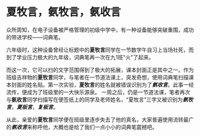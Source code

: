 # 夏牧言，氨牧言，氨收言

众所周知，在电子设备被严格管理的初级中学中，有一种设备能够突破重围，成功的带进学校——词典笔。

六年级时，这种设备曾经让标题中的**夏牧言**同学在一节数学午自习上当场社死，而到了学业压力极大的九年级，词典笔再一次在九1班"火"了起来。

而这一次，它可以扫的文字范围得到了极大的拓展，课本封面正是其中之一。作为班级吉祥物的**夏牧言**同学，与笔者在一节道法课上，突发奇想，使用词典笔扫描课本封面的姓名贴。第一次实验，**夏牧言**的姓名就被错误识别为了***氨收言***。此事一经流传，便成为了班级里的一大快乐源泉。 一周之后，仍是一节道法课，笔者再次与**氨收言**同学扫描写在便签纸上的同学及老师姓名，“夏牧言”三字又被识别为***氨牧言***，***夏板言***，***复板言***。

从此，亲爱的**夏牧言**同学便在班级里逐步失去了他的真名，大家普遍使用流转最广的***氨收言***来称呼他，大概也是给了我们一点小小的词典笔震撼吧。
